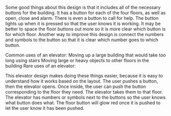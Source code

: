 Some good things about this design is that it includes all of the necessary buttons for the building. It has a button for each of the four floors, as well as open, close and alarm. There is even a button to call for help. The button lights up when it is pressed so that the user knows it is working. It may be better to space the floor buttons out more so it is more clear which button is for which floor. Another way to improve this design is connect the numbers and symbols to the button so that it is clear which number goes to which button.

Common uses of an elevator:
  Moving up a large building that would take too long using stairs
  Moving large or heavy objects to other floors in the building
Rare uses of an elevator:
  
This elevator design makes doing these things easier, because it is easy to understand how it works based on the layout.
The user pushes a button, then the elevator opens. Once inside, the user can push the button corresponding to the floor they need. The elevator takes them to that floor.
The elevator has numbers or symbols next to the buttons so the user knows what button does what.
The floor button will glow red once it is pushed to let the user know it has been pushed.
